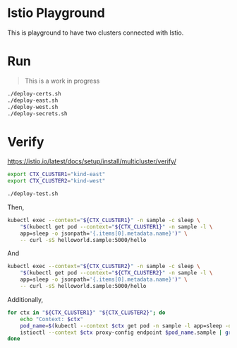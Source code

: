# Istio Playground

This is playground to have two clusters connected with Istio.

# Run

> This is a work in progress

```bash
./deploy-certs.sh
./deploy-east.sh
./deploy-west.sh
./deploy-secrets.sh
```

# Verify

https://istio.io/latest/docs/setup/install/multicluster/verify/

```bash
export CTX_CLUSTER1="kind-east"
export CTX_CLUSTER2="kind-west"

./deploy-test.sh
```

Then,

```bash
kubectl exec --context="${CTX_CLUSTER1}" -n sample -c sleep \
    "$(kubectl get pod --context="${CTX_CLUSTER1}" -n sample -l \
    app=sleep -o jsonpath='{.items[0].metadata.name}')" \
    -- curl -sS helloworld.sample:5000/hello
```

And

```bash
kubectl exec --context="${CTX_CLUSTER2}" -n sample -c sleep \
    "$(kubectl get pod --context="${CTX_CLUSTER2}" -n sample -l \
    app=sleep -o jsonpath='{.items[0].metadata.name}')" \
    -- curl -sS helloworld.sample:5000/hello
```

Additionally,

```bash
for ctx in "${CTX_CLUSTER1}" "${CTX_CLUSTER2}"; do
    echo "Context: $ctx"
    pod_name=$(kubectl --context $ctx get pod -n sample -l app=sleep -o jsonpath='{.items[0].metadata.name}')
    istioctl --context $ctx proxy-config endpoint $pod_name.sample | grep helloworld
done
```